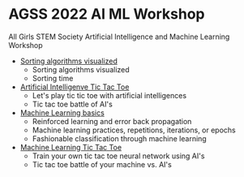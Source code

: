 # AGSS 2022 AI ML Workshop
All Girls STEM Society Artificial Intelligence and Machine Learning Workshop
- [Sorting algorithms visualized](https://github.com/Cinderpe1t/AGSS_2022_AI_ML_Workshop_Sort_Visual)
  - Sorting algorithms visualized
  - Sorting time
- [Artificial Intelligenve Tic Tac Toe](https://github.com/Cinderpe1t/AGSS_2022_AI_ML_Workshop_Tic_Tac_Toe)
  - Let's play tic tic toe with artificial intelligences
  - Tic tac toe battle of AI's
- [Machine Learning basics](https://github.com/Cinderpe1t/AGSS_2022_AI_ML_Workshop_Machine_Learning_Basics)
  - Reinforced learning and error back propagation
  - Machine learning practices, repetitions, iterations, or epochs
  - Fashionable classification through machine learning
- [Machine Learning Tic Tac Toe](https://github.com/Cinderpe1t/AGSS_2022_AI_ML_Workshop_Machine_Learning_Tic_Tac_Toe)
  - Train your own tic tac toe neural network using AI's
  - Tic tac toe battle of your machine vs. AI's

